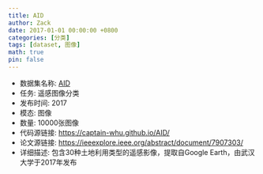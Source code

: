 ```yaml
---
title: AID
author: Zack
date: 2017-01-01 00:00:00 +0800
categories: [分类]
tags: [dataset, 图像]
math: true
pin: false
---
```

- 数据集名称: [AID](https://captain-whu.github.io/AID/)
- 任务: 遥感图像分类
- 发布时间: 2017
- 模态: 图像
- 数量: 10000张图像
- 代码源链接: https://captain-whu.github.io/AID/
- 论文源链接: https://ieeexplore.ieee.org/abstract/document/7907303/
- 详细描述: 包含30种土地利用类型的遥感影像，提取自Google Earth，由武汉大学于2017年发布
